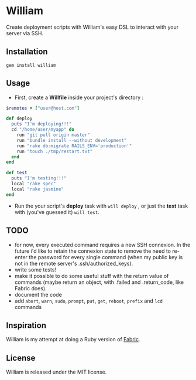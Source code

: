 William
=======

Create deployment scripts with William's easy DSL to interact with your server
via SSH.

Installation
------------

`gem install william`

Usage
-----

* First, create a **Willfile** inside your project's directory :
  
```ruby
$remotes = ["user@host.com"]

def deploy
  puts "I'm deploying!!!"
  cd "/home/user/myapp" do
    run "git pull origin master"
    run "bundle install --without development"
    run "rake db:migrate RAILS_ENV='production'"
    run "touch ./tmp/restart.txt"
  end
end

def test
  puts "I'm testing!!!"
  local "rake spec"
  local "rake jasmine"
end
```

* Run the your script's **deploy** task with `will deploy` , or just the **test** task with (you've
guessed it) `will test`.


TODO
----

* for now, every executed command requires a new SSH connexion. In the future
  i'd like to retain the connexion state to remove the need to re-enter the password for
  every single command (when my public key is not in the remote server's .ssh/authorized_keys).
* write some tests!
* make it possible to do some useful stuff with the return value of commands
  (maybe return an object, with .failed and .return_code, like Fabric does).
* document the code
* add `abort`, `warn`, `sudo`, `prompt`, `put`, `get`, `reboot`, `prefix` and `lcd` commands

Inspiration
-----------

William is my attempt at doing a Ruby version of [Fabric](http://docs.fabfile.org/).

License
-------

William is released under the MIT license.

